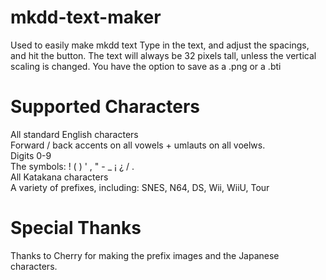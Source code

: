 # mkdd-text-maker
Used to easily make mkdd text
Type in the text, and adjust the spacings, and hit the button.
The text will always be 32 pixels tall, unless the vertical scaling is changed. 
You have the option to save as a .png or a .bti

# Supported Characters
All standard English characters <br/>
Forward / back accents on all vowels + umlauts on all voelws. <br/>
Digits 0-9 <br/>
The symbols: ! ( ) ' , " - _ ¡ ¿ / .<br/>
All Katakana characters <br/>
A variety of prefixes, including: SNES, N64, DS, Wii, WiiU, Tour

# Special Thanks
Thanks to Cherry for making the prefix images and the Japanese characters.
